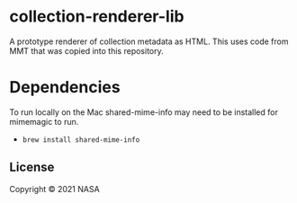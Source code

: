 # collection-renderer-lib

A prototype renderer of collection metadata as HTML. This uses code from MMT that was copied into this repository.

# Dependencies

To run locally on the Mac shared-mime-info may need to be installed for mimemagic to run.

* `brew install shared-mime-info`

## License

Copyright © 2021 NASA

